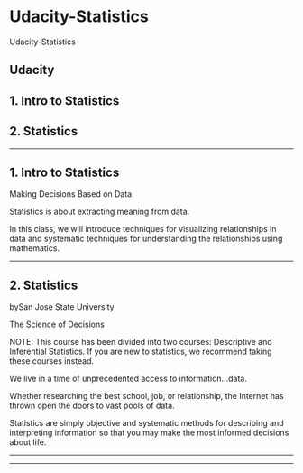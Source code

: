 # Udacity-Statistics
Udacity-Statistics

## Udacity

## 1. Intro to Statistics

## 2. Statistics

-------

## 1. Intro to Statistics
Making Decisions Based on Data

Statistics is about extracting meaning from data. 

In this class, we will introduce techniques for visualizing relationships in data and systematic techniques for understanding the relationships using mathematics.


-------


## 2. Statistics
bySan Jose State University

The Science of Decisions

NOTE: This course has been divided into two courses: Descriptive and Inferential Statistics. If you are new to statistics, we recommend taking these courses instead.

We live in a time of unprecedented access to information...data. 

Whether researching the best school, job, or relationship, the Internet has thrown open the doors to vast pools of data. 

Statistics are simply objective and systematic methods for describing and interpreting information so that you may make the most informed decisions about life.

-------





-------

